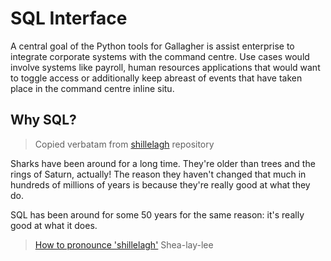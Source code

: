 # SQL Interface

A central goal of the Python tools for Gallagher is assist enterprise to integrate corporate systems with the command centre. Use cases would involve systems like payroll, human resources applications that would want to toggle access or additionally keep abreast of events that have taken place in the command centre inline situ.

## Why SQL?

> Copied verbatam from [shillelagh](https://github.com/betodealmeida/shillelagh?tab=readme-ov-file#why-sql) repository

Sharks have been around for a long time. They're older than trees and the rings of Saturn, actually! The reason they haven't changed that much in hundreds of millions of years is because they're really good at what they do.

SQL has been around for some 50 years for the same reason: it's really good at what it does.

> [How to pronounce 'shillelagh'](https://youtu.be/QHDZtvfTkz4?feature=shared) Shea-lay-lee
